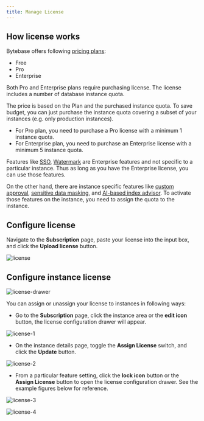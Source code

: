 ```yaml
---
title: Manage License
---
```


## How license works

Bytebase offers following [pricing plans](/pricing):

- Free
- Pro
- Enterprise

Both Pro and Enterprise plans require purchasing license. The license includes a number of database instance quota.

<HintBlock type="info">

The price is based on the Plan and the purchased instance quota. To save budget, you can just purchase the instance quota covering a subset of your instances (e.g. only production instances).

</HintBlock>

- For Pro plan, you need to purchase a Pro license with a minimum 1 instance quota.
- For Enterprise plan, you need to purchase an Enterprise license with a minimum 5 instance quota.

Features like [SSO](/docs/administration/sso/overview/), [Watermark](/docs/security/watermark/) are Enterprise features and not specific to a particular instance. Thus as long as you have the Enterprise license, you can use those features.

On the other hand, there are instance specific features like [custom approval](/docs/administration/custom-approval), [sensitive data masking](/docs/security/mask-data), and [AI-based index advisor](/docs/slow-query/index-advisor). To activate those features on the instance, you need to assign the quota to the instance.

## Configure license

Navigate to the **Subscription** page, paste your license into the input box, and click the **Upload license** button.

![license](/content/docs/administration/license/license.webp)

## Configure instance license

![license-drawer](/content/docs/administration/license/license-drawer.webp)

You can assign or unassign your license to instances in following ways:

- Go to the **Subscription** page, click the instance area or the **edit icon** button, the license configuration drawer will appear.

![license-1](/content/docs/administration/license/license-1.webp)

- On the instance details page, toggle the **Assign License** switch, and click the **Update** button.

![license-2](/content/docs/administration/license/license-2.webp)

- From a particular feature setting, click the **lock icon** button or the **Assign License** button to open the license configuration drawer. See the example figures below for reference.

![license-3](/content/docs/administration/license/license-3.webp)

![license-4](/content/docs/administration/license/license-4.webp)
